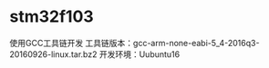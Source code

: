 # stm32f103
使用GCC工具链开发
    工具链版本：gcc-arm-none-eabi-5_4-2016q3-20160926-linux.tar.bz2
    开发环境：Uubuntu16
